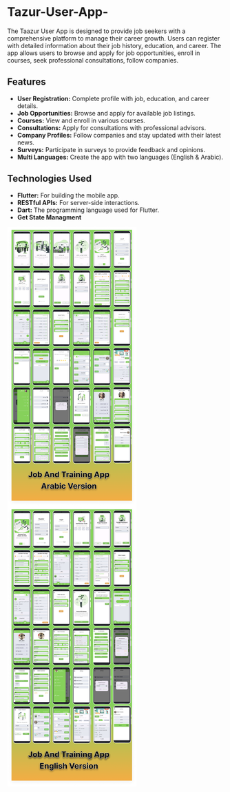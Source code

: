 # Tazur-User-App-
The Taazur User App is designed to provide job seekers with a comprehensive platform to manage their career growth. Users can register with detailed information about their job history, education, and career. The app allows users to browse and apply for job opportunities, enroll in courses, seek professional consultations, follow companies.

## Features
- **User Registration:** Complete profile with job, education, and career details.
- **Job Opportunities:** Browse and apply for available job listings.
- **Courses:** View and enroll in various courses.
- **Consultations:** Apply for consultations with professional advisors.
- **Company Profiles:** Follow companies and stay updated with their latest news.
- **Surveys:** Participate in surveys to provide feedback and opinions.
- **Multi Languages:** Create the app with two languages (English & Arabic).

## Technologies Used
- **Flutter:** For building the mobile app.
- **RESTful APIs:** For server-side interactions.
- **Dart:** The programming language used for Flutter.
- **Get State Managment**

<div style="display: flex; justify-content: space-between;">
  <img src="Arabic/Job And Training App Arabic Version.png" alt="Auth" width="300"/>
</div>
<div style="display: flex; justify-content: space-between;">
  <img src="English/Job And Training App English Version.png" alt="Auth" width="300"/>
</div>
